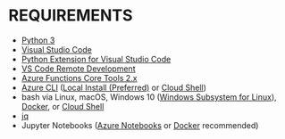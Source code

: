 # REQUIREMENTS

- [Python 3](https://www.python.org/downloads/)
- [Visual Studio Code](https://code.visualstudio.com/)
- [Python Extension for Visual Studio Code](https://marketplace.visualstudio.com/itemdetails?itemName=ms-python.python)
- [VS Code Remote Development](https://aka.ms/vscode-remote)
- [Azure Functions Core Tools 2.x](https://docs.microsoft.com/en-us/azure/azure-functions/functions-run-local#v2)
- [Azure CLI](https://docs.microsoft.com/en-us/cli/azure/install-azure-cli?view=azure-cli-latest)
([Local Install (Preferred)](https://docs.microsoft.com/en-us/cli/azure/install-azure-cli?view=azure-cli-latest) or [Cloud Shell](https://docs.microsoft.com/en-ca/azure/cloud-shell/overview))
- bash via Linux, macOS, Windows 10 ([Windows Subsystem for Linux](https://docs.microsoft.com/en-us/windows/wsl/install-win10)), [Docker](https://docs.microsoft.com/en-us/cli/azure/run-azure-cli-docker), or [Cloud Shell](https://docs.microsoft.com/en-ca/azure/cloud-shell/overview)
- [jq](https://stedolan.github.io/jq/)
- Jupyter Notebooks ([Azure Notebooks](https://notebooks.azure.com/) or [Docker](https://github.com/jupyter/docker-stacks) recommended)
